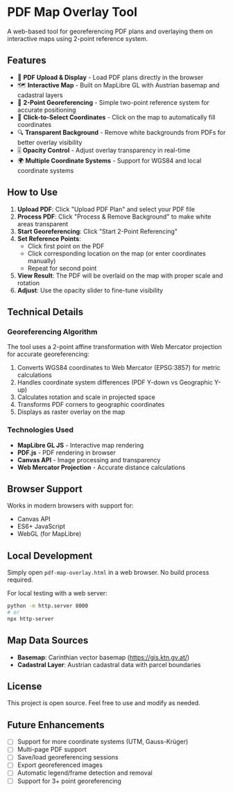 # PDF Map Overlay Tool

A web-based tool for georeferencing PDF plans and overlaying them on interactive maps using 2-point reference system.

## Features

- 📄 **PDF Upload & Display** - Load PDF plans directly in the browser
- 🗺️ **Interactive Map** - Built on MapLibre GL with Austrian basemap and cadastral layers
- 📍 **2-Point Georeferencing** - Simple two-point reference system for accurate positioning
- 🎯 **Click-to-Select Coordinates** - Click on the map to automatically fill coordinates
- 🔍 **Transparent Background** - Remove white backgrounds from PDFs for better overlay visibility
- 🎚️ **Opacity Control** - Adjust overlay transparency in real-time
- 🌍 **Multiple Coordinate Systems** - Support for WGS84 and local coordinate systems

## How to Use

1. **Upload PDF**: Click "Upload PDF Plan" and select your PDF file
2. **Process PDF**: Click "Process & Remove Background" to make white areas transparent
3. **Start Georeferencing**: Click "Start 2-Point Referencing"
4. **Set Reference Points**:
   - Click first point on the PDF
   - Click corresponding location on the map (or enter coordinates manually)
   - Repeat for second point
5. **View Result**: The PDF will be overlaid on the map with proper scale and rotation
6. **Adjust**: Use the opacity slider to fine-tune visibility

## Technical Details

### Georeferencing Algorithm

The tool uses a 2-point affine transformation with Web Mercator projection for accurate georeferencing:

1. Converts WGS84 coordinates to Web Mercator (EPSG:3857) for metric calculations
2. Handles coordinate system differences (PDF Y-down vs Geographic Y-up)
3. Calculates rotation and scale in projected space
4. Transforms PDF corners to geographic coordinates
5. Displays as raster overlay on the map

### Technologies Used

- **MapLibre GL JS** - Interactive map rendering
- **PDF.js** - PDF rendering in browser
- **Canvas API** - Image processing and transparency
- **Web Mercator Projection** - Accurate distance calculations

## Browser Support

Works in modern browsers with support for:
- Canvas API
- ES6+ JavaScript
- WebGL (for MapLibre)

## Local Development

Simply open `pdf-map-overlay.html` in a web browser. No build process required.

For local testing with a web server:
```bash
python -m http.server 8000
# or
npx http-server
```

## Map Data Sources

- **Basemap**: Carinthian vector basemap (https://gis.ktn.gv.at/)
- **Cadastral Layer**: Austrian cadastral data with parcel boundaries

## License

This project is open source. Feel free to use and modify as needed.

## Future Enhancements

- [ ] Support for more coordinate systems (UTM, Gauss-Krüger)
- [ ] Multi-page PDF support
- [ ] Save/load georeferencing sessions
- [ ] Export georeferenced images
- [ ] Automatic legend/frame detection and removal
- [ ] Support for 3+ point georeferencing